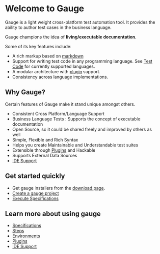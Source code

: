 # Welcome to Gauge

Gauge is a light weight cross-platform test automation tool. It provides the ability to author test cases in the business language.

Gauge champions the idea of **living/executable documentation**.

Some of its key features include:

* A rich markup based on [markdown](https://en.wikipedia.org/wiki/Markdown)
* Support for writing test code in any programming language. See [Test Code](test_code/README.md) for currently supported languages.
* A modular architecture with [plugin](plugins/README.md) support.
* Consistency across language implementations.

## Why Gauge?

Certain features of Gauge make it stand unique amongst others.

* Consistent Cross Platform/Language Support
* Business Language Tests : Supports the concept of executable documentation
* Open Source, so it could be shared freely and improved by others as well
* Simple, Flexible and Rich Syntax
* Helps you create Maintainable and Understandable test suites
* Extensible through [Plugins](plugins/README.html) and Hackable
* Supports External Data Sources
* [IDE Support](ide_support/README.md)

## Get started quickly

* Get gauge installers from the [download page](http://getgauge.io/download.html).
* [Create a gauge project](getting_started/creating_a_gauge_project.md)
* [Execute Specifications](execution/README.md)


## Learn more about using gauge
* [Specifications](specifications/README.md)
* [Steps](specifications/steps.md)
* [Environments](managing_environments/README.md)
* [Plugins](plugins/README.md)
* [IDE Support](ide_support/README.md)

